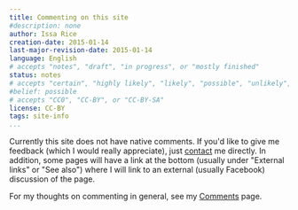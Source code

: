 ```yaml
---
title: Commenting on this site
#description: none
author: Issa Rice
creation-date: 2015-01-14
last-major-revision-date: 2015-01-14
language: English
# accepts "notes", "draft", "in progress", or "mostly finished"
status: notes
# accepts "certain", "highly likely", "likely", "possible", "unlikely", "highly unlikely", "remote", "impossible", "log", "emotional", or "fiction"
#belief: possible
# accepts "CC0", "CC-BY", or "CC-BY-SA"
license: CC-BY
tags: site-info
...
```


Currently this site does not have native comments.
If you'd like to give me feedback (which I would really appreciate), just [contact]() me directly.
In addition, some pages will have a link at the bottom (usually under "External links" or "See also") where I will link to an external (usually Facebook) discussion of the page.

For my thoughts on commenting in general, see my [Comments]() page.
